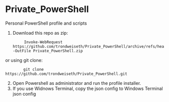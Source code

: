 # Private_PowerShell
Personal PowerShell profile and scripts

1) Download this repo as zip:

            Invoke-WebRequest https://github.com/trondweiseth/Private_PowerShell/archive/refs/heads/main.zip -OutFile Private_PowerShell.zip
            
or using git clone:

            git clone https://github.com/trondweiseth/Private_PowerShell.git

2) Open Powershell as administrator and run the profile installer.
3) If you use Widnows Terminal, copy the json config to Windows Terminal json config

